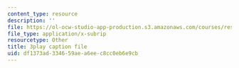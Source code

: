 ```yaml
---
content_type: resource
description: ''
file: https://ol-ocw-studio-app-production.s3.amazonaws.com/courses/res-15-003-shaping-the-future-of-work-15-662x-spring-2016/df1373ad334659aea6eec8cc0eb6e9cb_Gr_MZYzAWGI.vtt
file_type: application/x-subrip
resourcetype: Other
title: 3play caption file
uid: df1373ad-3346-59ae-a6ee-c8cc0eb6e9cb
---
```

